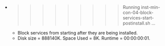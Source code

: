 * >>>>>>>>> Running inst-min-con-04-block-services-start-postinstall.sh ...
  * Block services from starting after they are being installed.
  * Disk size = 888140K. Space Used = 8K. Runtime = 00:00:00:01.

